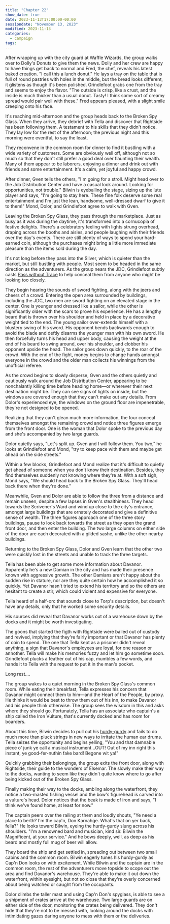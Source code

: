 ```yaml
---
title: "Chapter 22"
show_date: true
date: 2023-11-13T17:00:00-00:00
sessiondate: "November 13, 2023"
modified: 2023-11-13
categories:
  - campaign
tags:
---
```


After wrapping up with the city guard at Waffle Wizards, the group walks over
to Dolly's Donuts to give them the news. Dolly and her crew are happy to have
things get back to normal and Fred, the chef, reveals his latest baked creation.
"I call this a lunch donut." He lays a tray on the table that is full of round
pastries with holes in the middle, but the bread looks different, it glistens as
though it's been polished. Grindlefoot grabs one from the tray and seems to enjoy
the flavor. "The outside is crisp, like a crust, and the inside is much
thicker than a usual donut. Tasty! I think some sort of creamy spread would pair
well with these." Fred appears pleased, with a slight smile creeping onto his face.

It's reaching mid-afternoon and the group heads back to the Broken Spy Glass. When they
arrive, they debrief with Tella and discover that Rightside has been following them.
A testament to his skills that they didn't notice. They lay low for the rest of
the afternoon; the previous night and this morning were eventful, to say the least.

They reconvene in the common room for dinner to find it bustling with a wide variety
of customers. Some are obviously well off, although not so much so that they don't
still prefer a good deal over flaunting their wealth. Many of them appear to be
laborers, enjoying a dinner and drink out with friends and some entertainment.
It's a calm, yet joyful and happy crowd.

After dinner, Gven tells the others, "I'm going for a stroll. Might head over to the
Job Distribution Center and have a casual look around. Looking for opportunities,
not trouble." Bilwin is eyeballing the stage, sizing up the lute player and says,
"I'm going to stay here. These fine folk deserve some real entertainment and I'm
just the lean, handsome, well-dressed dwarf to give it to them!" Mond, Dolor, and
Grindlefoot agree to walk with Gven.

Leaving the Broken Spy Glass, they pass through the marketplace. Just as busy as it
was during the daytime, it's transformed into a cornucopia of festive delights.
There's a celebratory feeling with lights strung overhead, draping across the
booths and aisles, and people laughing with their friends over the day's events.
There are still plenty of ways to spend your hard-earned coin, although the
purchases might bring a little more immediate pleasure than the items sold during
the day.

It's not long before they pass into the Sliver, which is quieter than the market,
but still bustling with people. Most seem to be headed in the same direction as
the adventurers. As the group nears the JDC, Grindlefoot subtly casts
[Pass without Trace](https://www.dndbeyond.com/spells/pass-without-trace) to help
conceal them from anyone who might be looking too closely.

They begin hearing the sounds of sword fighting, along with the jeers and cheers
of a crowd. Entering the open area surrounded by buildings, including the JDC,
two men are sword fighting on an elevated stage in the center. One is younger and
dressed like a sailor, while the other is significantly older with the scars
to prove his experience. He has a lengthy beard that is thrown over his shoulder
and held in place by a decorative weight tied to the end. The young sailor
over-extends himself with a blustery swing of his sword. His opponent bends
backwards enough to avoid the blade and deftly disarms the younger man with his own
sword. He then forcefully turns his head and upper body, causing the weight at the
end of his beard to swing around, over his shoulder, and clobber his opponent upside
the head. The sailor goes down quickly, to the roar of the crowd. With the end of the
fight, money begins to change hands amongst everyone in the crowd and the older man
collects his winnings from the unofficial referee.

As the crowd begins to slowly disperse, Gven and the others quietly and cautiously
walk around the Job Distribution Center, appearing to be nonchalantly killing time
before heading home—or wherever their next destination might be. They can see
signs of lights on inside, but the windows are covered enough that they can't
make out any details. From Dolor's experienced eye, the windows on the ground
floor are impenetrable, they're not designed to be opened.

Realizing that they can't glean much more information, the four conceal themselves
amongst the remaining crowd and notice three figures emerge from the front door.
One is the woman that Dolor spoke to the previous day and she's accompanied by
two large guards.

Dolor quietly says, "Let's split up. Gven and I will follow them. You two," he
looks at Grindlefoot and Mond, "try to keep pace with them and maybe get ahead
on the side streets."

Within a few blocks, Grindlefoot and Mond realize that it's difficult to quietly
get ahead of someone when you don't know their destination. Besides, they find
themselves suddenly not knowing where they're at. With a soft sigh, Mond says,
"We should head back to the Broken Spy Glass. They'll head back there when they're
done."

Meanwhile, Gven and Dolor are able to follow the three from a distance and remain
unseen, despite a few lapses in Gven's stealthiness. They head towards the
Scrivener's Ward and wind up close to the city's entrance, amongst large
buildings that are ornately decorated and give a definitive sense of wealth.
The three figures approach one of the three story buildings, pause to look
back towards the street as they open the grand front door, and then enter the building.
The two large columns on either side of the door are each decorated with a gilded
sashe, unlike the other nearby buildings.

Returning to the Broken Spy Glass, Dolor and Gven learn that the other two
were quickly lost in the streets and unable to track the three targets.

Tella has been able to get some more information about Davanor. Apparently he's
a new Damian in the city and has made their presence known with aggressive
growth. The other Damians aren't happy about the sudden rise in stature, nor
are they quite certain how he accomplished it so quickly. Yet Davanor hasn't
tried to extend his territory and so the others are hesitant to create a stir,
which could violent and expensive for everyone.

Tella heard of a half-orc that sounds close to Torp's description, but doesn't
have any details, only that he worked some security details.

His sources did reveal that Davanor works out of a warehouse down by the docks
and it might be worth investigating.

The goons that started the figth with Rightside were bailed out of custody
and revived, implying that they're fairly important or that Davanor has plenty
of coin to spend. The one that Tella kept as a prisoner didn't reveal anything,
a sign that Davanor's employees are loyal, for one reason or annother. Tella
will make his memories fuzzy and let him go sometime soon. Grindlefoot plucks
a feather out of his cap, mumbles a few words, and hands it to Tella with the
request to put it in the man's pocket.

Long rest....

The group wakes to a quiet morning in the Broken Spy Glass's common room. While
eating their breakfast, Tella expresses his concern that Davanor might connect
them to him—and the Heart of the People, by proxy. He thinks it would be best
to throw them out of his inn, to make Davanor and his people think otherwise.
The group sees the wisdom in this and asks where they should go. Fortunately,
Tella has an associate who captain's a ship called the Iron Vulture, that's
currently docked and has room for boarders.

About this time, Bilwin decides to pull out his [hurdy-gurdy](https://en.wikipedia.org/wiki/Hurdy-gurdy)
and fails to do much more than pluck strings in new ways to irritate the human
ear drums. Tella seizes the opportunity and begins yelling, "You and that
damnable piece o' junk ye call a musical instrument...OUT! Out of my inn right
this instant, ye good-fer-nuthin fake bard! Begone wit ya!"

Quickly grabbing their belongings, the group exits the front door, along with
Rightside, their guide to the wonders of Elsemar. The slowly make their way
to the docks, wanting to seem like they didn't quite know where to go after
being kicked out of the Broken Spy Glass.

Finally making their way to the docks, ambling along the waterfront, they notice
a two-masted fishing vessel and the bow's figurehead is carved into a vulture's
head. Dolor notices that the beak is made of iron and says, "I think we've found
home, at least for now."

The captain peers over the railing at them and loudly shouts, "Ye need a place
to berth? I'm the cap'n, Don Karnahge. What's that on yer back, fella?" He
looks toward Bilwin, eyeing the hurdy-gurdy slung across his shoulders. "I'm
a renowned bard and musician, kind sir. Bilwin the Magnificent, at your
service." And he bows deeply, well, as deep as his beard and mostly full
mug of beer will allow.

They board the ship and get settled in, spreading out between two small cabins
and the common room. Bilwin eagerly tunes his hurdy-gurdy as Cap'n Don looks
on with excitement. While Bilwin and the captain are in the common room, the
rest of the adventurers move topside to scope out the area and find Davanor's
warehouse. They're able to make it out down the waterfront, within eyesight,
but not so close that they're overly concerned about being watched or caught
from the occupants.

Dolor climbs the taller mast and using Cap'n Don's spyglass, is able to see a
a shipment of crates arrive at the warehouse. Two large guards are on either
side of the door, monitoring the crates being delivered. They don't hide that
they're not to be messed with, looking around the docks with intimidating gazes
daring anyone to mess with them or the deliveries.


<!-- em dash: — | kebyoard shortcut = Option + Shift + Dash (-) -->
<!-- https://oatcookies.neocities.org/dndmoney to convert copper, silver, gold, and more into CP -->
